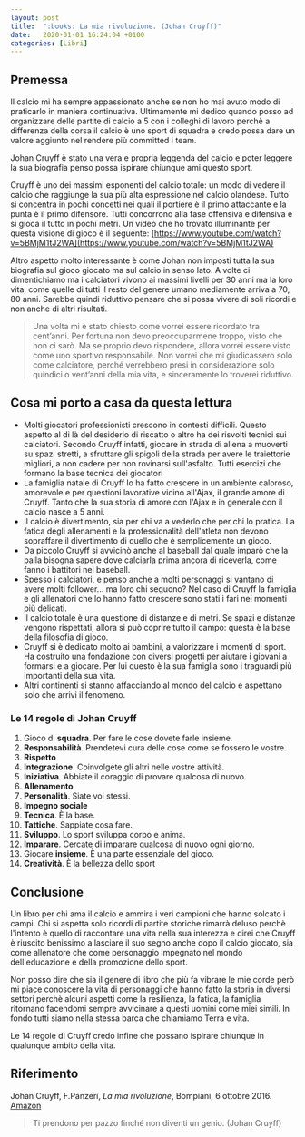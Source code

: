 ```yaml
---
layout: post
title:  ":books: La mia rivoluzione. (Johan Cruyff)"
date:   2020-01-01 16:24:04 +0100
categories: [Libri]
---
```

## Premessa
Il calcio mi ha sempre appassionato anche se non ho mai avuto modo di praticarlo in maniera continuativa. Ultimamente mi dedico quando posso ad organizzare delle partite di calcio a 5 con i colleghi di lavoro perchè a differenza della corsa il calcio è uno sport di squadra e credo possa dare un valore aggiunto nel rendere più committed i team.

Johan Cruyff è stato una vera e propria leggenda del calcio e poter leggere la sua biografia penso possa ispirare chiunque ami questo sport.

Cruyff è uno dei massimi esponenti del calcio totale: un modo di vedere il calcio che raggiunge la sua più alta espressione nel calcio olandese. Tutto si concentra in pochi concetti nei quali il portiere è il primo attaccante e la punta è il primo difensore. Tutti concorrono alla fase offensiva e difensiva e si gioca il tutto in pochi metri. Un video che ho trovato illuminante per questa visione di gioco è il seguente:
[https://www.youtube.com/watch?v=5BMjM1tJ2WA](https://www.youtube.com/watch?v=5BMjM1tJ2WA)

Altro aspetto molto interessante è come Johan non imposti tutta la sua biografia sul gioco giocato ma sul calcio in senso lato. A volte ci dimentichiamo ma i calciatori vivono ai massimi livelli per 30 anni ma la loro vita, come quelle di tutti il resto del genere umano mediamente arriva a 70, 80 anni. Sarebbe quindi riduttivo pensare che si possa vivere di soli ricordi e non anche di altri risultati.

> Una volta mi è stato chiesto come vorrei essere ricordato tra cent’anni. Per fortuna non devo preoccuparmene troppo, visto che non ci sarò. Ma se proprio devo rispondere, allora vorrei essere visto come uno sportivo responsabile. Non vorrei che mi giudicassero solo come calciatore, perché verrebbero presi in considerazione solo quindici o vent’anni della mia vita, e sinceramente lo troverei riduttivo.

## Cosa mi porto a casa da questa lettura

- Molti giocatori professionisti crescono in contesti difficili. Questo aspetto al di là del desiderio di riscatto o altro ha dei risvolti tecnici sui calciatori. Secondo Cruyff infatti, giocare in strada di allena a muoverti su spazi stretti, a sfruttare gli spigoli della strada per avere le traiettorie migliori, a non cadere per non rovinarsi sull'asfalto. Tutti esercizi che formano la base tecnica dei giocatori
- La famiglia natale di Cruyff lo ha fatto crescere in un ambiente caloroso, amorevole e per questioni lavorative vicino all'Ajax, il grande amore di Cruyff. Tanto che la sua storia di amore con l'Ajax e in generale con il calcio nasce a 5 anni.
- Il calcio è divertimento, sia per chi va a vederlo che per chi lo pratica. La fatica degli allenamenti e la professionalità dell'atleta non devono sopraffare il divertimento di quello che è semplicemente un gioco.
- Da piccolo Cruyff si avvicinò anche al baseball dal quale imparò che la palla bisogna sapere dove calciarla prima ancora di riceverla, come fanno i battitori nel baseball.
- Spesso i calciatori, e penso anche a molti personaggi si vantano di avere molti follower... ma loro chi seguono? Nel caso di Cruyff la famiglia e gli allenatori che lo hanno fatto crescere sono stati i fari nei momenti più delicati.
- Il calcio totale è una questione di distanze e di metri. Se spazi e distanze vengono rispettati, allora si può coprire tutto il campo: questa è la base della filosofia di gioco.
- Cruyff si è dedicato molto ai bambini, a valorizzare i momenti di sport. Ha costruito una fondazione con diversi progetti per aiutare i giovani a formarsi e a giocare. Per lui questo è la sua famiglia sono i traguardi più importanti della sua vita.
- Altri continenti si stanno affacciando al mondo del calcio e aspettano solo che arrivi il fenomeno.

### Le 14 regole di Johan Cruyff

1. Gioco di **squadra**. Per fare le cose dovete farle insieme.
2. **Responsabilità**. Prendetevi cura delle cose come se fossero le vostre.
3. **Rispetto**
4. **Integrazione**. Coinvolgete gli altri nelle vostre attività.
5. **Iniziativa**. Abbiate il coraggio di provare qualcosa di nuovo.
6. **Allenamento**
7. **Personalità**. Siate voi stessi.
8. **Impegno sociale**
9. **Tecnica**. È la base.
10. **Tattiche**. Sappiate cosa fare.
11. **Sviluppo**. Lo sport sviluppa corpo e anima.
12. **Imparare**. Cercate di imparare qualcosa di nuovo ogni giorno.
13. Giocare **insieme**. È una parte essenziale del gioco.
14. **Creatività**. È la bellezza dello sport

## Conclusione

Un libro per chi ama il calcio e ammira i veri campioni che hanno solcato i campi. Chi si aspetta solo ricordi di partite storiche rimarrà deluso perchè l'intento è quello di raccontare una vita nella sua interezza e direi che Cruyff è riuscito benissimo a lasciare il suo segno anche dopo il calcio giocato, sia come allenatore che come personaggio impegnato nel mondo dell'educazione e della promozione dello sport.

Non posso dire che sia il genere di libro che più fa vibrare le mie corde però mi piace conoscere la vita di personaggi che hanno fatto la storia in diversi settori perchè alcuni aspetti come la resilienza, la fatica, la famiglia ritornano facendomi sempre avvicinare a questi uomini come  miei simili. In fondo tutti siamo nella stessa barca che chiamiamo Terra e vita.

Le 14 regole di Cruyff credo infine che possano ispirare chiunque in qualunque ambito della vita.

## Riferimento

Johan Cruyff, F.Panzeri, _La mia rivoluzione_, Bompiani, 6 ottobre 2016. [Amazon](https://www.amazon.it/mia-rivoluzione-Lautobiografia-Johan-Cruyff-ebook/dp/B01LWPF3AH/ref=tmm_kin_swatch_0?_encoding=UTF8&qid=1573489502&sr=8-1)

> Ti prendono per pazzo finché non diventi un genio. (Johan Cruyff)